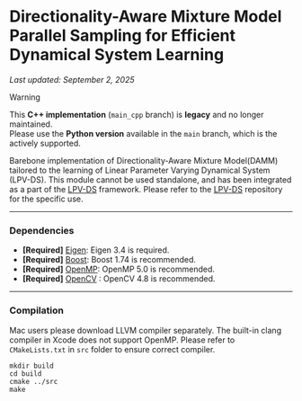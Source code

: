 # Directionality-Aware Mixture Model Parallel Sampling for Efficient Dynamical System Learning

_Last updated: September 2, 2025_
> [!WARNING]  
> This **C++ implementation** (`main_cpp` branch) is **legacy** and no longer maintained.  
> Please use the **Python version** available in the `main` branch, which is the actively supported.


Barebone implementation of Directionality-Aware Mixture Model(DAMM) tailored to the learning of Linear Parameter Varying Dynamical System (LPV-DS). This module cannot be used standalone, and has been integrated as a part of the [LPV-DS](https://github.com/SunannnSun/lpvds) framework. Please refer to the [LPV-DS](https://github.com/SunannnSun/lpvds) repository for the specific use.


--- 

### Dependencies
- **[Required]** [Eigen](https://eigen.tuxfamily.org/index.php?title=Main_Page): Eigen 3.4 is required.
- **[Required]** [Boost](https://www.boost.org/): Boost 1.74 is recommended.
- **[Required]** [OpenMP](https://www.openmp.org/): OpenMP 5.0 is recommended.
- **[Required]** [OpenCV](https://opencv.org/) : OpenCV 4.8 is recommended.

---

### Compilation

Mac users please download LLVM compiler separately. The built-in clang compiler in Xcode does not support OpenMP. Please refer to ``CMakeLists.txt`` in ``src`` folder to ensure correct compiler.


```
mkdir build
cd build
cmake ../src
make
```
